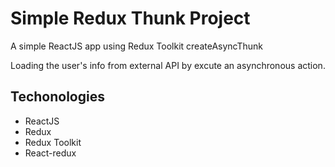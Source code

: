 # Simple Redux Thunk Project

A simple ReactJS app using Redux Toolkit createAsyncThunk

Loading the user's info from external API by excute an asynchronous action.

## Techonologies

- ReactJS
- Redux
- Redux Toolkit
- React-redux
